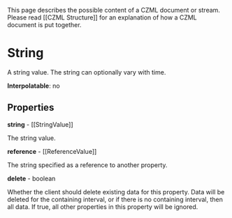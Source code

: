 This page describes the possible content of a CZML document or stream. Please read [[CZML Structure]] for an explanation of how a CZML document is put together.

# String

A string value. The string can optionally vary with time.

**Interpolatable**: no

## Properties

**string** - [[StringValue]]

The string value.


**reference** - [[ReferenceValue]]

The string specified as a reference to another property.


**delete** - boolean

Whether the client should delete existing data for this property. Data will be deleted for the containing interval, or if there is no containing interval, then all data. If true, all other properties in this property will be ignored.


